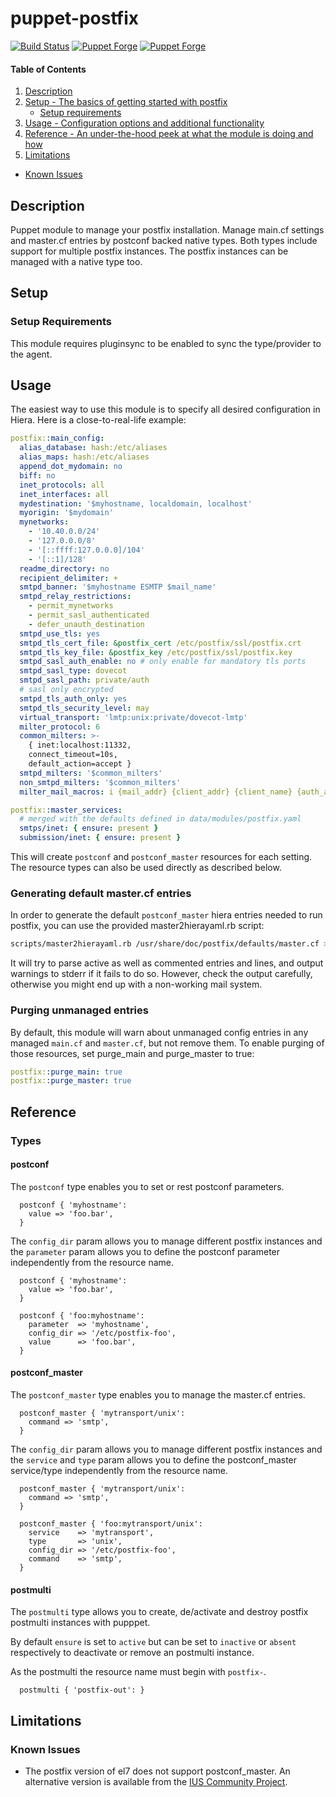 # puppet-postfix

[![Build Status](https://github.com/markt-de/puppet-postfix/actions/workflows/ci.yaml/badge.svg)](https://github.com/markt-de/puppet-postfix/actions/workflows/ci.yaml)
[![Puppet Forge](https://img.shields.io/puppetforge/v/markt/postfix.svg)](https://forge.puppetlabs.com/markt/postfix)
[![Puppet Forge](https://img.shields.io/puppetforge/dt/markt/postfix.svg)](https://forge.puppetlabs.com/markt/postfix)

#### Table of Contents

1. [Description](#description)
1. [Setup - The basics of getting started with postfix](#setup)
    * [Setup requirements](#setup-requirements)
1. [Usage - Configuration options and additional functionality](#usage)
1. [Reference - An under-the-hood peek at what the module is doing and how](#reference)
1. [Limitations](#limitations)
  * [Known Issues](#known-issues)

## Description

Puppet module to manage your postfix installation. Manage main.cf settings and master.cf entries by postconf backed native types. Both types include support for multiple postfix instances. The postfix instances can be managed with a native type too.

## Setup

### Setup Requirements

This module requires pluginsync to be enabled to sync the type/provider to the agent.

## Usage

The easiest way to use this module is to specify all desired configuration in Hiera.
Here is a close-to-real-life example:

```yaml
postfix::main_config:
  alias_database: hash:/etc/aliases
  alias_maps: hash:/etc/aliases
  append_dot_mydomain: no
  biff: no
  inet_protocols: all
  inet_interfaces: all
  mydestination: '$myhostname, localdomain, localhost'
  myorigin: '$mydomain'
  mynetworks:
    - '10.40.0.0/24'
    - '127.0.0.0/8'
    - '[::ffff:127.0.0.0]/104'
    - '[::1]/128'
  readme_directory: no
  recipient_delimiter: +
  smtpd_banner: '$myhostname ESMTP $mail_name'
  smtpd_relay_restrictions:
    - permit_mynetworks
    - permit_sasl_authenticated
    - defer_unauth_destination
  smtpd_use_tls: yes
  smtpd_tls_cert_file: &postfix_cert /etc/postfix/ssl/postfix.crt
  smtpd_tls_key_file: &postfix_key /etc/postfix/ssl/postfix.key
  smtpd_sasl_auth_enable: no # only enable for mandatory tls ports
  smtpd_sasl_type: dovecot
  smtpd_sasl_path: private/auth
  # sasl only encrypted
  smtpd_tls_auth_only: yes
  smtpd_tls_security_level: may
  virtual_transport: 'lmtp:unix:private/dovecot-lmtp'
  milter_protocol: 6
  common_milters: >-
    { inet:localhost:11332,
    connect_timeout=10s,
    default_action=accept }
  smtpd_milters: '$common_milters'
  non_smtpd_milters: '$common_milters'
  milter_mail_macros: i {mail_addr} {client_addr} {client_name} {auth_authen}

postfix::master_services:
  # merged with the defaults defined in data/modules/postfix.yaml
  smtps/inet: { ensure: present }
  submission/inet: { ensure: present }
```

This will create `postconf` and `postconf_master` resources for each setting.
The resource types can also be used directly as described below.

### Generating default master.cf entries

In order to generate the default `postconf_master` hiera entries needed to run postfix,
you can use the provided master2hierayaml.rb script:

```sh
scripts/master2hierayaml.rb /usr/share/doc/postfix/defaults/master.cf > data/modules/postfix.yaml
```

It will try to parse active as well as commented entries and lines, and output warnings
to stderr if it fails to do so. However, check the output carefully, otherwise you might
end up with a non-working mail system.

### Purging unmanaged entries

By default, this module will warn about unmanaged config entries in any managed `main.cf`
and `master.cf`, but not remove them. To enable purging of those resources, set purge_main
and purge_master to true:

```yaml
postfix::purge_main: true
postfix::purge_master: true
```

## Reference

### Types

#### postconf

The `postconf` type enables you to set or rest postconf parameters.

```puppet
  postconf { 'myhostname':
    value => 'foo.bar',
  }
```

The `config_dir` param allows you to manage different postfix instances and the
`parameter` param allows you to define the postconf parameter independently from
the resource name.

```puppet
  postconf { 'myhostname':
    value => 'foo.bar',
  }

  postconf { 'foo:myhostname':
    parameter  => 'myhostname',
    config_dir => '/etc/postfix-foo',
    value      => 'foo.bar',
  }
```

#### postconf_master

The `postconf_master` type enables you to manage the master.cf entries.

```puppet
  postconf_master { 'mytransport/unix':
    command => 'smtp',
  }
```

The `config_dir` param allows you to manage different postfix instances and the
`service` and `type` param allows you to define the postconf_master service/type independently from
the resource name.

```puppet
  postconf_master { 'mytransport/unix':
    command => 'smtp',
  }

  postconf_master { 'foo:mytransport/unix':
    service    => 'mytransport',
    type       => 'unix',
    config_dir => '/etc/postfix-foo',
    command    => 'smtp',
  }
```

#### postmulti

The `postmulti` type allows you to create, de/activate and destroy postfix
postmulti instances with pupppet.

By default `ensure` is set to `active` but can be set to `inactive` or `absent`
respectively to deactivate or remove an postmulti instance.

As the postmulti the resource name must begin with `postfix-`.

```puppet
  postmulti { 'postfix-out': }
```

## Limitations
### Known Issues

- The postfix version of el7 does not support postconf_master. An alternative version is available from the [IUS Community Project](https://ius.io/).
